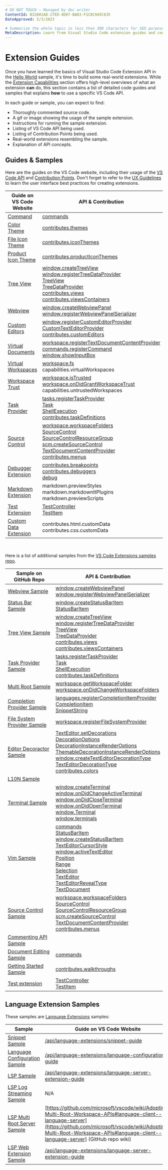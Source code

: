 ```yaml
---
# DO NOT TOUCH — Managed by doc writer
ContentId: B32601A8-27ED-4D97-BA83-F1C8C945C635
DateApproved: 5/3/2023

# Summarize the whole topic in less than 300 characters for SEO purpose
MetaDescription: Learn from Visual Studio Code extension guides and code samples
---
```


# Extension Guides

Once you have learned the basics of Visual Studio Code Extension API in the [Hello World](/api/get-started/your-first-extension) sample, it's time to build some real-world extensions. While the [Extension Capabilities](/api/extension-capabilities/overview) section offers high-level overviews of what an extension **can** do, this section contains a list of detailed code guides and samples that explains **how** to use a specific VS Code API.

In each guide or sample, you can expect to find:

- Thoroughly commented source code.
- A gif or image showing the usage of the sample extension.
- Instructions for running the sample extension.
- Listing of VS Code API being used.
- Listing of Contribution Points being used.
- Real-world extensions resembling the sample.
- Explanation of API concepts.

## Guides & Samples

Here are the guides on the VS Code website, including their usage of the [VS Code API](/api/references/vscode-api) and [Contribution Points](/api/references/contribution-points). Don't forget to refer to the [UX Guidelines](/api/ux-guidelines/overview) to learn the user interface best practices for creating extensions.

| Guide on VS Code Website | API & Contribution |
| --- | --- |
| [Command](https://code.visualstudio.com/api/extension-guides/command) | [commands](https://code.visualstudio.com/api/references/vscode-api#commands) |
| [Color Theme](https://code.visualstudio.com/api/extension-guides/color-theme) | [contributes.themes](https://code.visualstudio.com/api/references/contribution-points#contributes.themes) |
| [File Icon Theme](https://code.visualstudio.com/api/extension-guides/file-icon-theme) | [contributes.iconThemes](https://code.visualstudio.com/api/references/contribution-points#contributes.iconThemes) |
| [Product Icon Theme](https://code.visualstudio.com/api/extension-guides/product-icon-theme) | [contributes.productIconThemes](https://code.visualstudio.com/api/references/contribution-points#contributes.productIconThemes) |
| [Tree View](https://code.visualstudio.com/api/extension-guides/tree-view) | [window.createTreeView](https://code.visualstudio.com/api/references/vscode-api#window.createTreeView)<br>[window.registerTreeDataProvider](https://code.visualstudio.com/api/references/vscode-api#window.registerTreeDataProvider)<br>[TreeView](https://code.visualstudio.com/api/references/vscode-api#TreeView)<br>[TreeDataProvider](https://code.visualstudio.com/api/references/vscode-api#TreeDataProvider)<br>[contributes.views](https://code.visualstudio.com/api/references/contribution-points#contributes.views)<br>[contributes.viewsContainers](https://code.visualstudio.com/api/references/contribution-points#contributes.viewsContainers) |
| [Webview](https://code.visualstudio.com/api/extension-guides/webview) | [window.createWebviewPanel](https://code.visualstudio.com/api/references/vscode-api#window.createWebviewPanel)<br>[window.registerWebviewPanelSerializer](https://code.visualstudio.com/api/references/vscode-api#window.registerWebviewPanelSerializer) |
| [Custom Editors](https://code.visualstudio.com/api/extension-guides/custom-editors) | [window.registerCustomEditorProvider](https://code.visualstudio.com/api/references/vscode-api#window.registerCustomEditorProvider)<br>[CustomTextEditorProvider](https://code.visualstudio.com/api/references/vscode-api#CustomTextEditorProvider)<br>[contributes.customEditors](https://code.visualstudio.com/api/references/contribution-points#contributes.customEditors) |
| [Virtual Documents](https://code.visualstudio.com/api/extension-guides/virtual-documents) | [workspace.registerTextDocumentContentProvider](https://code.visualstudio.com/api/references/vscode-api#workspace.registerTextDocumentContentProvider)<br>[commands.registerCommand](https://code.visualstudio.com/api/references/vscode-api#commands.registerCommand)<br>[window.showInputBox](https://code.visualstudio.com/api/references/vscode-api#window.showInputBox) |
| [Virtual Workspaces](https://code.visualstudio.com/api/extension-guides/virtual-workspaces) | [workspace.fs](https://code.visualstudio.com/api/references/vscode-api#workspace.fs)<br>capabilities.virtualWorkspaces |
| [Workspace Trust](https://code.visualstudio.com/api/extension-guides/workspace-trust) | [workspace.isTrusted](https://code.visualstudio.com/api/references/vscode-api#workspace.isTrusted)<br>[workspace.onDidGrantWorkspaceTrust](https://code.visualstudio.com/api/references/vscode-api#workspace.onDidGrantWorkspaceTrust)<br>capabilities.untrustedWorkspaces |
| [Task Provider](https://code.visualstudio.com/api/extension-guides/task-provider) | [tasks.registerTaskProvider](https://code.visualstudio.com/api/references/vscode-api#tasks.registerTaskProvider)<br>[Task](https://code.visualstudio.com/api/references/vscode-api#Task)<br>[ShellExecution](https://code.visualstudio.com/api/references/vscode-api#ShellExecution)<br>[contributes.taskDefinitions](https://code.visualstudio.com/api/references/contribution-points#contributes.taskDefinitions) |
| [Source Control](https://code.visualstudio.com/api/extension-guides/scm-provider) | [workspace.workspaceFolders](https://code.visualstudio.com/api/references/vscode-api#workspace.workspaceFolders)<br>[SourceControl](https://code.visualstudio.com/api/references/vscode-api#SourceControl)<br>[SourceControlResourceGroup](https://code.visualstudio.com/api/references/vscode-api#SourceControlResourceGroup)<br>[scm.createSourceControl](https://code.visualstudio.com/api/references/vscode-api#scm.createSourceControl)<br>[TextDocumentContentProvider](https://code.visualstudio.com/api/references/vscode-api#TextDocumentContentProvider)<br>[contributes.menus](https://code.visualstudio.com/api/references/contribution-points#contributes.menus) |
| [Debugger Extension](https://code.visualstudio.com/api/extension-guides/debugger-extension) | [contributes.breakpoints](https://code.visualstudio.com/api/references/contribution-points#contributes.breakpoints)<br>[contributes.debuggers](https://code.visualstudio.com/api/references/contribution-points#contributes.debuggers)<br>[debug](https://code.visualstudio.com/api/references/vscode-api#debug) |
| [Markdown Extension](https://code.visualstudio.com/api/extension-guides/markdown-extension) | markdown.previewStyles<br>markdown.markdownItPlugins<br>markdown.previewScripts |
| [Test Extension](https://code.visualstudio.com/api/extension-guides/testing) | [TestController](https://code.visualstudio.com/api/references/vscode-api#TestController)<br>[TestItem](https://code.visualstudio.com/api/references/vscode-api#TestItem) |
| [Custom Data Extension](https://code.visualstudio.com/api/extension-guides/custom-data-extension) | contributes.html.customData<br>contributes.css.customData |
<br>

Here is a list of additional samples from the [VS Code Extensions samples repo](https://github.com/microsoft/vscode-extension-samples).

| Sample on GitHub Repo | API & Contribution |
| --- | --- |
| [Webview Sample](https://github.com/microsoft/vscode-extension-samples/tree/main/webview-sample) | [window.createWebviewPanel](https://code.visualstudio.com/api/references/vscode-api#window.createWebviewPanel)<br>[window.registerWebviewPanelSerializer](https://code.visualstudio.com/api/references/vscode-api#window.registerWebviewPanelSerializer) |
| [Status Bar Sample](https://github.com/microsoft/vscode-extension-samples/tree/main/statusbar-sample) | [window.createStatusBarItem](https://code.visualstudio.com/api/references/vscode-api#window.createStatusBarItem)<br>[StatusBarItem](https://code.visualstudio.com/api/references/vscode-api#StatusBarItem) |
| [Tree View Sample](https://github.com/microsoft/vscode-extension-samples/tree/main/tree-view-sample) | [window.createTreeView](https://code.visualstudio.com/api/references/vscode-api#window.createTreeView)<br>[window.registerTreeDataProvider](https://code.visualstudio.com/api/references/vscode-api#window.registerTreeDataProvider)<br>[TreeView](https://code.visualstudio.com/api/references/vscode-api#TreeView)<br>[TreeDataProvider](https://code.visualstudio.com/api/references/vscode-api#TreeDataProvider)<br>[contributes.views](https://code.visualstudio.com/api/references/contribution-points#contributes.views)<br>[contributes.viewsContainers](https://code.visualstudio.com/api/references/contribution-points#contributes.viewsContainers) |
| [Task Provider Sample](https://github.com/microsoft/vscode-extension-samples/tree/main/task-provider-sample) | [tasks.registerTaskProvider](https://code.visualstudio.com/api/references/vscode-api#tasks.registerTaskProvider)<br>[Task](https://code.visualstudio.com/api/references/vscode-api#Task)<br>[ShellExecution](https://code.visualstudio.com/api/references/vscode-api#ShellExecution)<br>[contributes.taskDefinitions](https://code.visualstudio.com/api/references/contribution-points#contributes.taskDefinitions) |
| [Multi Root Sample](https://github.com/microsoft/vscode-extension-samples/tree/main/basic-multi-root-sample) | [workspace.getWorkspaceFolder](https://code.visualstudio.com/api/references/vscode-api#workspace.getWorkspaceFolder)<br>[workspace.onDidChangeWorkspaceFolders](https://code.visualstudio.com/api/references/vscode-api#workspace.onDidChangeWorkspaceFolders) |
| [Completion Provider Sample](https://github.com/microsoft/vscode-extension-samples/tree/main/completions-sample) | [languages.registerCompletionItemProvider](https://code.visualstudio.com/api/references/vscode-api#languages.registerCompletionItemProvider)<br>[CompletionItem](https://code.visualstudio.com/api/references/vscode-api#CompletionItem)<br>[SnippetString](https://code.visualstudio.com/api/references/vscode-api#SnippetString) |
| [File System Provider Sample](https://github.com/microsoft/vscode-extension-samples/tree/main/fsprovider-sample) | [workspace.registerFileSystemProvider](https://code.visualstudio.com/api/references/vscode-api#workspace.registerFileSystemProvider) |
| [Editor Decoractor Sample](https://github.com/microsoft/vscode-extension-samples/tree/main/decorator-sample) | [TextEditor.setDecorations](https://code.visualstudio.com/api/references/vscode-api#TextEditor.setDecorations)<br>[DecorationOptions](https://code.visualstudio.com/api/references/vscode-api#DecorationOptions)<br>[DecorationInstanceRenderOptions](https://code.visualstudio.com/api/references/vscode-api#DecorationInstanceRenderOptions)<br>[ThemableDecorationInstanceRenderOptions](https://code.visualstudio.com/api/references/vscode-api#ThemableDecorationInstanceRenderOptions)<br>[window.createTextEditorDecorationType](https://code.visualstudio.com/api/references/vscode-api#window.createTextEditorDecorationType)<br>[TextEditorDecorationType](https://code.visualstudio.com/api/references/vscode-api#TextEditorDecorationType)<br>[contributes.colors](https://code.visualstudio.com/api/references/contribution-points#contributes.colors) |
| [L10N Sample](https://github.com/microsoft/vscode-extension-samples/tree/main/l10n-sample) |  |
| [Terminal Sample](https://github.com/microsoft/vscode-extension-samples/tree/main/terminal-sample) | [window.createTerminal](https://code.visualstudio.com/api/references/vscode-api#window.createTerminal)<br>[window.onDidChangeActiveTerminal](https://code.visualstudio.com/api/references/vscode-api#window.onDidChangeActiveTerminal)<br>[window.onDidCloseTerminal](https://code.visualstudio.com/api/references/vscode-api#window.onDidCloseTerminal)<br>[window.onDidOpenTerminal](https://code.visualstudio.com/api/references/vscode-api#window.onDidOpenTerminal)<br>[window.Terminal](https://code.visualstudio.com/api/references/vscode-api#window.Terminal)<br>[window.terminals](https://code.visualstudio.com/api/references/vscode-api#window.terminals) |
| [Vim Sample](https://github.com/microsoft/vscode-extension-samples/tree/main/vim-sample) | [commands](https://code.visualstudio.com/api/references/vscode-api#commands)<br>[StatusBarItem](https://code.visualstudio.com/api/references/vscode-api#StatusBarItem)<br>[window.createStatusBarItem](https://code.visualstudio.com/api/references/vscode-api#window.createStatusBarItem)<br>[TextEditorCursorStyle](https://code.visualstudio.com/api/references/vscode-api#TextEditorCursorStyle)<br>[window.activeTextEditor](https://code.visualstudio.com/api/references/vscode-api#window.activeTextEditor)<br>[Position](https://code.visualstudio.com/api/references/vscode-api#Position)<br>[Range](https://code.visualstudio.com/api/references/vscode-api#Range)<br>[Selection](https://code.visualstudio.com/api/references/vscode-api#Selection)<br>[TextEditor](https://code.visualstudio.com/api/references/vscode-api#TextEditor)<br>[TextEditorRevealType](https://code.visualstudio.com/api/references/vscode-api#TextEditorRevealType)<br>[TextDocument](https://code.visualstudio.com/api/references/vscode-api#TextDocument) |
| [Source Control Sample](https://github.com/microsoft/vscode-extension-samples/tree/main/source-control-sample) | [workspace.workspaceFolders](https://code.visualstudio.com/api/references/vscode-api#workspace.workspaceFolders)<br>[SourceControl](https://code.visualstudio.com/api/references/vscode-api#SourceControl)<br>[SourceControlResourceGroup](https://code.visualstudio.com/api/references/vscode-api#SourceControlResourceGroup)<br>[scm.createSourceControl](https://code.visualstudio.com/api/references/vscode-api#scm.createSourceControl)<br>[TextDocumentContentProvider](https://code.visualstudio.com/api/references/vscode-api#TextDocumentContentProvider)<br>[contributes.menus](https://code.visualstudio.com/api/references/contribution-points#contributes.menus) |
| [Commenting API Sample](https://github.com/microsoft/vscode-extension-samples/tree/main/comment-sample) |  |
| [Document Editing Sample](https://github.com/microsoft/vscode-extension-samples/tree/main/document-editing-sample) | [commands](https://code.visualstudio.com/api/references/vscode-api#commands) |
| [Getting Started Sample](https://github.com/microsoft/vscode-extension-samples/tree/main/getting-started-sample) | [contributes.walkthroughs](https://code.visualstudio.com/api/references/contribution-points#contributes.walkthroughs) |
| [Test extension](https://github.com/microsoft/vscode-extension-samples/tree/main/test-provider-sample) | [TestController](https://code.visualstudio.com/api/references/vscode-api#TestController)<br>[TestItem](https://code.visualstudio.com.azurewebsites.net/api/references/vscode-api#TestItem) |

## Language Extension Samples

These samples are [Language Extensions](/api/language-extensions/overview) samples:

| Sample                                                                                                                           | Guide on VS Code Website                                                                                                                          |
| -------------------------------------------------------------------------------------------------------------------------------- | ------------------------------------------------------------------------------------------------------------------------------------------------- |
| [Snippet Sample](https://github.com/microsoft/vscode-extension-samples/tree/main/snippet-sample)                               | [/api/language-extensions/snippet-guide](https://code.visualstudio.com/api/language-extensions/snippet-guide)                                     | [contributes.snippets](https://code.visualstudio.com/api/references/contribution-points#contributes.snippets) |
| [Language Configuration Sample](https://github.com/microsoft/vscode-extension-samples/tree/main/language-configuration-sample) | [/api/language-extensions/language-configuration-guide](https://code.visualstudio.com/api/language-extensions/language-configuration-guide)       | [contributes.languages](https://code.visualstudio.com/api/references/contribution-points#contributes.languages) |
| [LSP Sample](https://github.com/microsoft/vscode-extension-samples/tree/main/lsp-sample)                                       | [/api/language-extensions/language-server-extension-guide](https://code.visualstudio.com/api/language-extensions/language-server-extension-guide) |  |
| [LSP Log Streaming Sample](https://github.com/microsoft/vscode-extension-samples/tree/main/lsp-log-streaming-sample)           | N/A                                                                                                                                               |  |
| [LSP Multi Root Server Sample](https://github.com/microsoft/vscode-extension-samples/tree/main/lsp-multi-server-sample)        | [https://github.com/microsoft/vscode/wiki/Adopting-Multi-Root-Workspace-APIs#language-client--language-server](https://github.com/microsoft/vscode/wiki/Adopting-Multi-Root-Workspace-APIs#language-client--language-server) (GitHub repo wiki)                                     |  |
| [LSP Web Extension Sample](https://github.com/Microsoft/vscode-extension-samples/tree/main/lsp-web-extension-sample) | [/api/language-extensions/language-server-extension-guide](https://code.visualstudio.com/api/language-extensions/language-server-extension-guide) |  |

